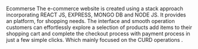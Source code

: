    E c o m m e r s e 
The e-commerce website is created using a stack approach incorporating REACT JS, EXPRESS, MONGO DB and 
NODE JS. It provides an platform, for shopping needs. The interface and smooth operation 
customers can effortlessly explore a selection of products add items to their shopping cart and 
complete the checkout process with payment process in just a few simple clicks. Which 
mainly focused on the CURD operations .
 
 
